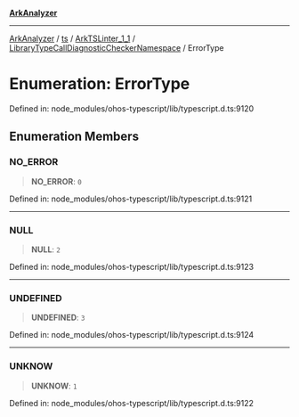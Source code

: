 [**ArkAnalyzer**](../../../../../../../../README.md)

***

[ArkAnalyzer](../../../../../../../../globals.md) / [ts](../../../../../README.md) / [ArkTSLinter\_1\_1](../../../README.md) / [LibraryTypeCallDiagnosticCheckerNamespace](../README.md) / ErrorType

# Enumeration: ErrorType

Defined in: node\_modules/ohos-typescript/lib/typescript.d.ts:9120

## Enumeration Members

### NO\_ERROR

> **NO\_ERROR**: `0`

Defined in: node\_modules/ohos-typescript/lib/typescript.d.ts:9121

***

### NULL

> **NULL**: `2`

Defined in: node\_modules/ohos-typescript/lib/typescript.d.ts:9123

***

### UNDEFINED

> **UNDEFINED**: `3`

Defined in: node\_modules/ohos-typescript/lib/typescript.d.ts:9124

***

### UNKNOW

> **UNKNOW**: `1`

Defined in: node\_modules/ohos-typescript/lib/typescript.d.ts:9122
